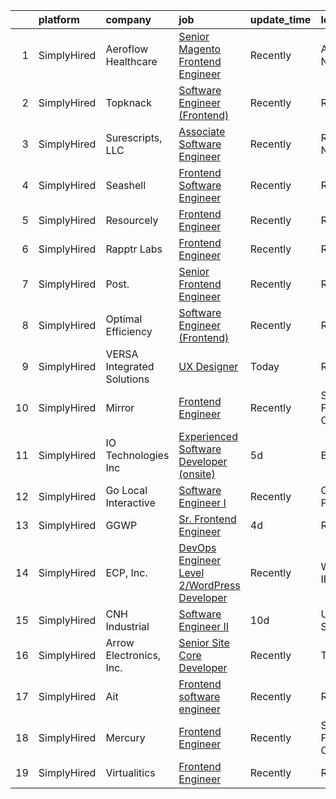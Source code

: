 

|    | platform    | company                    | job                                                                                                                                                       | update_time   | location          |
|---:|:------------|:---------------------------|:----------------------------------------------------------------------------------------------------------------------------------------------------------|:--------------|:------------------|
|  1 | SimplyHired | Aeroflow Healthcare        | [Senior Magento Frontend Engineer](https://www.simplyhired.com/job/uJJWsbsJ-A2J-2KXvsX-Cha73KyKnl-V2EEKSox5OzuSBWCVaz1N-A?q=frontend+engineer)            | Recently      | Asheville, NC     |
|  2 | SimplyHired | Topknack                   | [Software Engineer (Frontend)](https://www.simplyhired.com/job/cCecoRVDoE2XLOUlY9a2QrjpOwZcNs6b3DKDzhpC1utXDbZ7r1rfuA?q=frontend+engineer)                | Recently      | Remote            |
|  3 | SimplyHired | Surescripts, LLC           | [Associate Software Engineer](https://www.simplyhired.com/job/z9ymp083EGzMadt_BQ7O7b5KoFMGr8bYBAQ5VhXHuyD7p46PALFjeQ?q=frontend+engineer)                 | Recently      | Raleigh, NC       |
|  4 | SimplyHired | Seashell                   | [Frontend Software Engineer](https://www.simplyhired.com/job/NCgm6vUejDuL7NMd1rJ-yMrMax09BhkggcxrWxN7nATNLBkV_aPaZw?q=frontend+engineer)                  | Recently      | Remote            |
|  5 | SimplyHired | Resourcely                 | [Frontend Engineer](https://www.simplyhired.com/job/Uc6UccvGcMDW13FHGBy8fdZOE9XDSsqW0OqQmVeKRZ16eC9HoEBbTA?q=frontend+engineer)                           | Recently      | Remote            |
|  6 | SimplyHired | Rapptr Labs                | [Frontend Engineer](https://www.simplyhired.com/job/MrSs3N9hpdf_HZG-ECPJ5FoWaXJNvZr4ndDsynj7bt5Xjn5bwg95eQ?q=frontend+engineer)                           | Recently      | Remote            |
|  7 | SimplyHired | Post.                      | [Senior Frontend Engineer](https://www.simplyhired.com/job/E_q37agPEisQ0XX5Bhb6RDjC5iyNJ2ubBJcIif6m8mgnXnvJxYXZlQ?q=frontend+engineer)                    | Recently      | Remote            |
|  8 | SimplyHired | Optimal Efficiency         | [Software Engineer (Frontend)](https://www.simplyhired.com/job/tdLZYEMU6jRlLMj0yVKcd_PBezg-af1i6_WgEMyzuy3GSBM61IN0xg?q=frontend+engineer)                | Recently      | Remote            |
|  9 | SimplyHired | VERSA Integrated Solutions | [UX Designer](https://www.simplyhired.com/job/SzjCfXvez8MVh2cGQRwLzPosOY3pHZCZvn8D9ZV2sy-cg1PAqjy1iA?q=frontend+engineer)                                 | Today         | Remote            |
| 10 | SimplyHired | Mirror                     | [Frontend Engineer](https://www.simplyhired.com/job/1usBlvhGylE7XcQfKrDFHQ3BMShtHdNzcIEZv9IJghOGNQmJ_JZEnw?q=frontend+engineer)                           | Recently      | San Francisco, CA |
| 11 | SimplyHired | IO Technologies Inc        | [Experienced Software Developer (onsite)](https://www.simplyhired.com/job/tIC6QT320ncbfKG7eluhVACocFAW-ftktLZGzVSRyLDs6HQgnXeXSQ?q=frontend+engineer)     | 5d            | Butler, WI        |
| 12 | SimplyHired | Go Local Interactive       | [Software Engineer I](https://www.simplyhired.com/job/XVWkz1RZ4IuNwXEX3SnEeZCIsbtfd4IcNcZ7lKJMz6UquUz2_L60ZQ?q=frontend+engineer)                         | Recently      | Overland Park, KS |
| 13 | SimplyHired | GGWP                       | [Sr. Frontend Engineer](https://www.simplyhired.com/job/POjuoExmMMVdqTZe8roJS1M3QDBtrv-Bfls9eojarCe3NNB3z4mgHg?q=frontend+engineer)                       | 4d            | Remote            |
| 14 | SimplyHired | ECP, Inc.                  | [DevOps Engineer Level 2/WordPress Developer](https://www.simplyhired.com/job/G7FIz5AUlgrAHv3A2phnp5hwakSufERnr552LYghBV2VUNFec0Ih-g?q=frontend+engineer) | Recently      | Woodridge, IL     |
| 15 | SimplyHired | CNH Industrial             | [Software Engineer II](https://www.simplyhired.com/job/89Ht-vK7oRXL1au1EEu_kMcrt9fWdJmcTHR47MRPgfg_8lXp_Bu_Gw?q=frontend+engineer)                        | 10d           | United States     |
| 16 | SimplyHired | Arrow Electronics, Inc.    | [Senior Site Core Developer](https://www.simplyhired.com/job/k-8zvVsT_jRjLaAWNgNPenidDHL7xuBhGMoSNUEMzwGyIWdP_kQL3A?q=frontend+engineer)                  | Recently      | Tempe, AZ         |
| 17 | SimplyHired | Ait                        | [Frontend software engineer](https://www.simplyhired.com/job/Cx_w4LBdZCLEH3BsB2jU30s6WhFGr7b9gJN7zva1lbwDehboK37m6A?q=frontend+engineer)                  | Recently      | Remote            |
| 18 | SimplyHired | Mercury                    | [Frontend Engineer](https://www.simplyhired.com/job/MCtDiBZ9DTE-m70SYcChErMlRrXEgjTbqEfLdkdNEVWrARemJJc-8Q?q=frontend+engineer)                           | Recently      | San Francisco, CA |
| 19 | SimplyHired | Virtualitics               | [Frontend Engineer](https://www.simplyhired.com/job/FbCdHvv-ddJUQYcrh4VfgwNmmGmwD38yFDMcEgXWQm9EoOCJimjK_Q?q=frontend+engineer)                           | Recently      | Remote            |